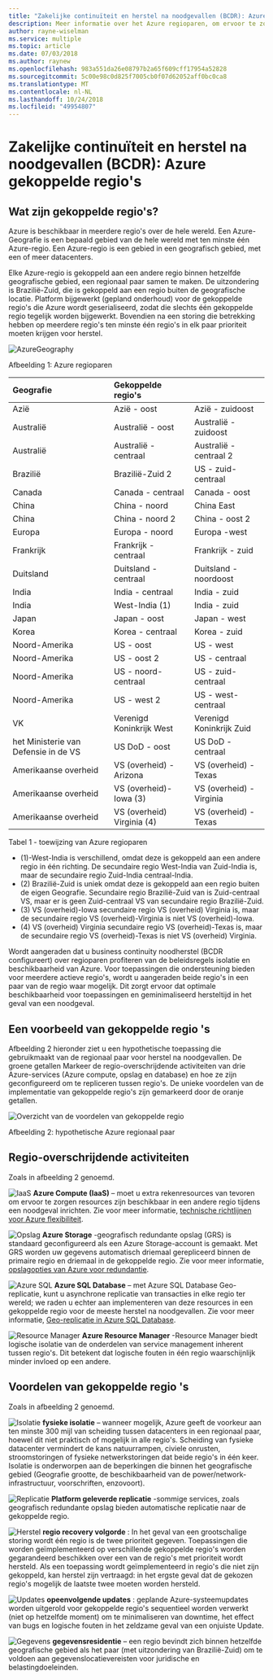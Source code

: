 ```yaml
---
title: "Zakelijke continuïteit en herstel na noodgevallen (BCDR): Azure gekoppelde regio's | Microsoft Docs"
description: Meer informatie over het Azure regioparen, om ervoor te zorgen dat toepassingen veerkrachtig tijdens het datacenterfouten zijn.
author: rayne-wiselman
ms.service: multiple
ms.topic: article
ms.date: 07/03/2018
ms.author: raynew
ms.openlocfilehash: 983a551da26e08797b2a65f609cff17954a52828
ms.sourcegitcommit: 5c00e98c0d825f7005cb0f07d62052aff0bc0ca8
ms.translationtype: MT
ms.contentlocale: nl-NL
ms.lasthandoff: 10/24/2018
ms.locfileid: "49954807"
---
```

# <a name="business-continuity-and-disaster-recovery-bcdr-azure-paired-regions"></a>Zakelijke continuïteit en herstel na noodgevallen (BCDR): Azure gekoppelde regio's

## <a name="what-are-paired-regions"></a>Wat zijn gekoppelde regio's?

Azure is beschikbaar in meerdere regio's over de hele wereld. Een Azure-Geografie is een bepaald gebied van de hele wereld met ten minste één Azure-regio. Een Azure-regio is een gebied in een geografisch gebied, met een of meer datacenters.

Elke Azure-regio is gekoppeld aan een andere regio binnen hetzelfde geografische gebied, een regionaal paar samen te maken. De uitzondering is Brazilië-Zuid, die is gekoppeld aan een regio buiten de geografische locatie. Platform bijgewerkt (gepland onderhoud) voor de gekoppelde regio's die Azure wordt geserialiseerd, zodat die slechts één gekoppelde regio tegelijk worden bijgewerkt. Bovendien na een storing die betrekking hebben op meerdere regio's ten minste één regio's in elk paar prioriteit moeten krijgen voor herstel.

![AzureGeography](./media/best-practices-availability-paired-regions/GeoRegionDataCenter.png)

Afbeelding 1: Azure regioparen

| Geografie | Gekoppelde regio's |  |
|:--- |:--- |:--- |
| Azië |Azië - oost |Azië - zuidoost |
| Australië |Australië - oost |Australië - zuidoost |
| Australië |Australië - centraal |Australië - centraal 2 |
| Brazilië |Brazilië-Zuid 2 |US - zuid-centraal |
| Canada |Canada - centraal |Canada - oost |
| China |China - noord |China East|
| China |China - noord 2 |China - oost 2|
| Europa |Europa - noord |Europa -west |
| Frankrijk |Frankrijk - centraal|Frankrijk - zuid|
| Duitsland |Duitsland - centraal |Duitsland - noordoost |
| India |India - centraal |India - zuid |
| India |West-India (1) |India - zuid |
| Japan |Japan - oost |Japan - west |
| Korea |Korea - centraal |Korea - zuid |
| Noord-Amerika |US - oost |US - west |
| Noord-Amerika |US - oost 2 |US - centraal |
| Noord-Amerika |US - noord-centraal |US - zuid-centraal |
| Noord-Amerika |US - west 2 |US - west-centraal 
| VK |Verenigd Koninkrijk West |Verenigd Koninkrijk Zuid |
| het Ministerie van Defensie in de VS |US DoD - oost |US DoD - centraal |
| Amerikaanse overheid |VS (overheid) - Arizona |VS (overheid) - Texas |
| Amerikaanse overheid |VS (overheid)-Iowa (3) |VS (overheid) - Virginia |
| Amerikaanse overheid |VS (overheid) Virginia (4) |VS (overheid) - Texas |

Tabel 1 - toewijzing van Azure regioparen

- (1)-West-India is verschillend, omdat deze is gekoppeld aan een andere regio in één richting. De secundaire regio West-India van Zuid-India is, maar de secundaire regio Zuid-India centraal-India.
- (2) Brazilië-Zuid is uniek omdat deze is gekoppeld aan een regio buiten de eigen Geografie. Secundaire regio Brazilië-Zuid van is Zuid-centraal VS, maar er is geen Zuid-centraal VS van secundaire regio Brazilië-Zuid.
- (3) VS (overheid)-Iowa secundaire regio VS (overheid) Virginia is, maar de secundaire regio VS (overheid)-Virginia is niet VS (overheid)-Iowa.
- (4) VS (overheid) Virginia secundaire regio VS (overheid)-Texas is, maar de secundaire regio VS (overheid)-Texas is niet VS (overheid) Virginia.


Wordt aangeraden dat u business continuity noodherstel (BCDR configureert) over regioparen profiteren van de beleidsregels isolatie en beschikbaarheid van Azure. Voor toepassingen die ondersteuning bieden voor meerdere actieve regio's, wordt u aangeraden beide regio's in een paar van de regio waar mogelijk. Dit zorgt ervoor dat optimale beschikbaarheid voor toepassingen en geminimaliseerd hersteltijd in het geval van een noodgeval. 

## <a name="an-example-of-paired-regions"></a>Een voorbeeld van gekoppelde regio 's
Afbeelding 2 hieronder ziet u een hypothetische toepassing die gebruikmaakt van de regionaal paar voor herstel na noodgevallen. De groene getallen Markeer de regio-overschrijdende activiteiten van drie Azure-services (Azure compute, opslag en database) en hoe ze zijn geconfigureerd om te repliceren tussen regio's. De unieke voordelen van de implementatie van gekoppelde regio's zijn gemarkeerd door de oranje getallen.

![Overzicht van de voordelen van gekoppelde regio](./media/best-practices-availability-paired-regions/PairedRegionsOverview2.png)

Afbeelding 2: hypothetische Azure regionaal paar

## <a name="cross-region-activities"></a>Regio-overschrijdende activiteiten
Zoals in afbeelding 2 genoemd.

![IaaS](./media/best-practices-availability-paired-regions/1Green.png) **Azure Compute (IaaS)** – moet u extra rekenresources van tevoren om ervoor te zorgen resources zijn beschikbaar in een andere regio tijdens een noodgeval inrichten. Zie voor meer informatie, [technische richtlijnen voor Azure flexibiliteit](resiliency/resiliency-technical-guidance.md).

![Opslag](./media/best-practices-availability-paired-regions/2Green.png) **Azure Storage** -geografisch redundante opslag (GRS) is standaard geconfigureerd als een Azure Storage-account is gemaakt. Met GRS worden uw gegevens automatisch driemaal gerepliceerd binnen de primaire regio en driemaal in de gekoppelde regio. Zie voor meer informatie, [opslagopties van Azure voor redundantie](storage/common/storage-redundancy.md).

![Azure SQL](./media/best-practices-availability-paired-regions/3Green.png) **Azure SQL Database** – met Azure SQL Database Geo-replicatie, kunt u asynchrone replicatie van transacties in elke regio ter wereld; we raden u echter aan implementeren van deze resources in een gekoppelde regio voor de meeste herstel na noodgevallen. Zie voor meer informatie, [Geo-replicatie in Azure SQL Database](sql-database/sql-database-geo-replication-overview.md).

![Resource Manager](./media/best-practices-availability-paired-regions/4Green.png) **Azure Resource Manager** -Resource Manager biedt logische isolatie van de onderdelen van service management inherent tussen regio's. Dit betekent dat logische fouten in één regio waarschijnlijk minder invloed op een andere.

## <a name="benefits-of-paired-regions"></a>Voordelen van gekoppelde regio 's
Zoals in afbeelding 2 genoemd.  

![Isolatie](./media/best-practices-availability-paired-regions/5Orange.png)
**fysieke isolatie** – wanneer mogelijk, Azure geeft de voorkeur aan ten minste 300 mijl van scheiding tussen datacenters in een regionaal paar, hoewel dit niet praktisch of mogelijk in alle regio's. Scheiding van fysieke datacenter vermindert de kans natuurrampen, civiele onrusten, stroomstoringen of fysieke netwerkstoringen dat beide regio's in één keer. Isolatie is onderworpen aan de beperkingen die binnen het geografische gebied (Geografie grootte, de beschikbaarheid van de power/network-infrastructuur, voorschriften, enzovoort).  

![Replicatie](./media/best-practices-availability-paired-regions/6Orange.png)
**Platform geleverde replicatie** -sommige services, zoals geografisch redundante opslag bieden automatische replicatie naar de gekoppelde regio.

![Herstel](./media/best-practices-availability-paired-regions/7Orange.png)
**regio recovery volgorde** : In het geval van een grootschalige storing wordt één regio is de twee prioriteit gegeven. Toepassingen die worden geïmplementeerd op verschillende gekoppelde regio's worden gegarandeerd beschikken over een van de regio's met prioriteit wordt hersteld. Als een toepassing wordt geïmplementeerd in regio's die niet zijn gekoppeld, kan herstel zijn vertraagd: in het ergste geval dat de gekozen regio's mogelijk de laatste twee moeten worden hersteld.

![Updates](./media/best-practices-availability-paired-regions/8Orange.png)
**opeenvolgende updates** : geplande Azure-systeemupdates worden uitgerold voor gekoppelde regio's sequentieel worden verwerkt (niet op hetzelfde moment) om te minimaliseren van downtime, het effect van bugs en logische fouten in het zeldzame geval van een onjuiste Update.

![Gegevens](./media/best-practices-availability-paired-regions/9Orange.png)
**gegevensresidentie** – een regio bevindt zich binnen hetzelfde geografische gebied als het paar (met uitzondering van Brazilië-Zuid) om te voldoen aan gegevenslocatievereisten voor juridische en belastingdoeleinden.
